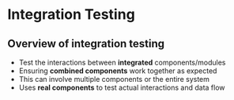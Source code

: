 # Integration Testing

## Overview of integration testing

- Test the interactions between **integrated** components/modules
- Ensuring **combined components** work together as expected
- This can involve multiple components or the entire system
- Uses **real components** to test actual interactions and data flow
